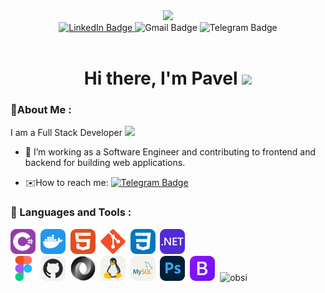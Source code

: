 <div id="header" align="center">
  <img src="https://media.giphy.com/media/7NoNw4pMNTvgc/giphy.gif?cid=790b7611wqxij2oblw16zxogc3zegefcp15gnu3mss5voz7t&ep=v1_gifs_search&rid=giphy.gif&ct=g" width="200"/>

<div id="badges">
<a href="https://t.me/karpov_pasha">
  <img src="https://img.shields.io/badge/LinkedIn-blue?style=for-the-badge&logo=linkedin&logoColor=white" alt="LinkedIn Badge"/>
</a> 
    <img src="https://img.shields.io/badge/Gmail-red?style=for-the-badge&logo=gmail&logoColor=white" alt="Gmail Badge"/>
  <img src="https://img.shields.io/badge/Telegram-blue?style=for-the-badge&logo=telegram&logoColor=white" alt="Telegram Badge"/>
</div>

<br/>
<h1>
  Hi there, I'm Pavel
  <img src="https://media.giphy.com/media/hvRJCLFzcasrR4ia7z/giphy.gif" width="30px"/>
</h1>
</div>

### 🌆About Me :

I am a Full Stack Developer <img src="https://media.giphy.com/media/WUlplcMpOCEmTGBtBW/giphy.gif" width="30">
- 🌱 I’m working as a Software Engineer and contributing to frontend and backend for building web applications.


- ✉️How to reach me: [![Telegram Badge](https://img.shields.io/badge/-Telegram-blue?style=flat&logo=Telegram&logoColor=white)](https://t.me/karpov_pasha)

### 🔧 Languages and Tools :
<div>
    <img src="https://github.com/tandpfun/skill-icons/blob/main/icons/CS.svg" title="C#" alt="C#" width="40" height="40"/>&nbsp;
    <img src="https://github.com/tandpfun/skill-icons/blob/main/icons/Docker.svg" title="docker" alt="docker" width="40" height="40"/>&nbsp;
    <img src="https://github.com/tandpfun/skill-icons/blob/main/icons/HTML.svg" title="html" alt="html" width="40" height="40"/>&nbsp;
    <img src="https://github.com/devicons/devicon/blob/master/icons/git/git-original.svg" title="git" alt="git" width="40" height="40"/>&nbsp;
    <img src="https://github.com/tandpfun/skill-icons/blob/main/icons/CSS.svg" title="css" alt="css" width="40" height="40"/>&nbsp;
    <img src="https://github.com/tandpfun/skill-icons/blob/main/icons/DotNet.svg" title="net" alt="net" width="40" height="40"/>&nbsp;
</div>
<div>
    <img src="https://github.com/devicons/devicon/blob/master/icons/figma/figma-original.svg" title="figma" alt="figma" width="40" height="40"/>&nbsp;
    <img src="https://github.com/tandpfun/skill-icons/blob/main/icons/Github-Light.svg" title="html" alt="html" width="40" height="40"/>&nbsp;
    <img src="https://github.com/devicons/devicon/blob/master/icons/json/json-original.svg" title="json" alt="json" width="40" height="40"/>&nbsp;
    <img src="https://github.com/tandpfun/skill-icons/blob/main/icons/Linux-Light.svg" title="linux" alt="linux" width="40" height="40"/>&nbsp;
    <img src="https://github.com/tandpfun/skill-icons/blob/main/icons/MySQL-Light.svg" title="msql" alt="msql" width="40" height="40"/>&nbsp;
    <img src="https://github.com/tandpfun/skill-icons/blob/main/icons/Photoshop.svg" title="msql" alt="msql" width="40" height="40"/>&nbsp;
    <img src="https://github.com/tandpfun/skill-icons/blob/main/icons/Bootstrap.svg" title="msql" alt="boot" width="boot" height="40"/>&nbsp;
    <img src="https://github.com/tandpfun/skill-icons/blob/main/icons/Obsidian-Light.svg" title="msql" alt="obsi" width="obsi" height="40"/>&nbsp;
</div>
